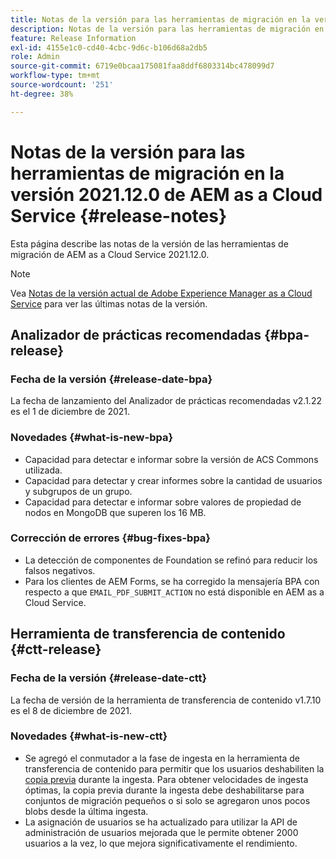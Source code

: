 ```yaml
---
title: Notas de la versión para las herramientas de migración en la versión 2021.12.0 de AEM as a Cloud Service
description: Notas de la versión para las herramientas de migración en la versión 2021.12.0 de AEM as a Cloud Service
feature: Release Information
exl-id: 4155e1c0-cd40-4cbc-9d6c-b106d68a2db5
role: Admin
source-git-commit: 6719e0bcaa175081faa8ddf6803314bc478099d7
workflow-type: tm+mt
source-wordcount: '251'
ht-degree: 38%

---
```


# Notas de la versión para las herramientas de migración en la versión 2021.12.0 de AEM as a Cloud Service {#release-notes}

Esta página describe las notas de la versión de las herramientas de migración de AEM as a Cloud Service 2021.12.0.

>[!NOTE]
>
>Vea [Notas de la versión actual de Adobe Experience Manager as a Cloud Service](/help/release-notes/release-notes-cloud/release-notes-current.md) para ver las últimas notas de la versión.

## Analizador de prácticas recomendadas {#bpa-release}

### Fecha de la versión {#release-date-bpa}

La fecha de lanzamiento del Analizador de prácticas recomendadas v2.1.22 es el 1 de diciembre de 2021.

### Novedades {#what-is-new-bpa}

* Capacidad para detectar e informar sobre la versión de ACS Commons utilizada.
* Capacidad para detectar y crear informes sobre la cantidad de usuarios y subgrupos de un grupo.
* Capacidad para detectar e informar sobre valores de propiedad de nodos en MongoDB que superen los 16 MB.

### Corrección de errores {#bug-fixes-bpa}

* La detección de componentes de Foundation se refinó para reducir los falsos negativos.
* Para los clientes de AEM Forms, se ha corregido la mensajería BPA con respecto a que `EMAIL_PDF_SUBMIT_ACTION` no está disponible en AEM as a Cloud Service.


## Herramienta de transferencia de contenido {#ctt-release}

### Fecha de la versión {#release-date-ctt}

La fecha de versión de la herramienta de transferencia de contenido v1.7.10 es el 8 de diciembre de 2021.

### Novedades {#what-is-new-ctt}

* Se agregó el conmutador a la fase de ingesta en la herramienta de transferencia de contenido para permitir que los usuarios deshabiliten la [copia previa](https://experienceleague.adobe.com/docs/experience-manager-cloud-service/moving/cloud-migration/content-transfer-tool/handling-large-content-repositories.html) durante la ingesta. Para obtener velocidades de ingesta óptimas, la copia previa durante la ingesta debe deshabilitarse para conjuntos de migración pequeños o si solo se agregaron unos pocos blobs desde la última ingesta.
* La asignación de usuarios se ha actualizado para utilizar la API de administración de usuarios mejorada que le permite obtener 2000 usuarios a la vez, lo que mejora significativamente el rendimiento.
